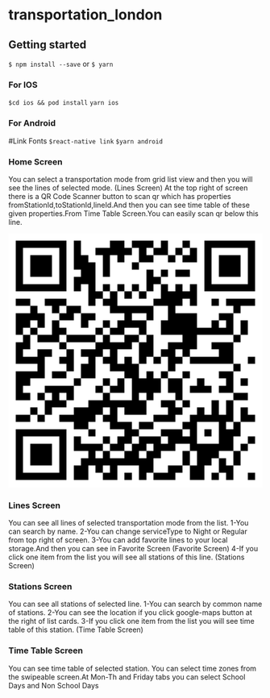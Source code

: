 # transportation_london
## Getting started

`$ npm install --save`
 or
`$ yarn`

### For IOS 

`$cd ios && pod install`
`yarn ios`

### For Android 
#Link Fonts
`$react-native link`
`$yarn android`

### Home Screen

You can select a transportation mode from grid list view and then you will see the lines of selected mode. (Lines Screen)
At the top right of screen there is a QR Code Scanner button to scan qr which has properties fromStationId,toStationId,lineId.And then you can see time table of these given properties.From Time Table Screen.You can easily scan qr below this line.

![](/src/assets/images/qr.png)

### Lines Screen

You can see all lines of selected transportation mode from the list.
1-You can search by name.
2-You can change serviceType to Night or Regular from top right of screen.
3-You can add favorite lines to your local storage.And then you can see in Favorite Screen (Favorite Screen)
4-If you click one item from the list you will see all stations of this line. (Stations Screen)

### Stations Screen

You can see all stations of selected line.
1-You can search by common name of stations.
2-You can see the location if you click google-maps button at the right of list cards.
3-If you click one item from the list you will see time table of this station. (Time Table Screen)

### Time Table Screen

You can see time table of selected station.
You can select time zones from the swipeable screen.At Mon-Th and Friday tabs you can select School Days and Non School Days 
